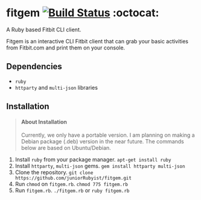 # fitgem [![Build Status](https://travis-ci.org/juniorRubyist/fitgem.svg?branch=master)](https://travis-ci.org/juniorRubyist/fitgem) :octocat:
A Ruby based Fitbit CLI client.

Fitgem is an interactive CLI Fitbit client that can grab your basic activities from Fitbit.com and print them on your console.

## Dependencies
* `ruby`
* `httparty` and `multi-json` libraries

## Installation
> #### About Installation
> Currently, we only have a portable version. I am planning on making a Debian package (.deb) version in the near future.
> The commands below are based on Ubuntu/Debian.

1. Install `ruby` from your package manager. `apt-get install ruby`
2. Install `httparty`, `multi-json` gems. `gem install httparty multi-json`
3. Clone the repository. `git clone https://github.com/juniorRubyist/fitgem.git`
4. Run `chmod` on `fitgem.rb`. `chmod 775 fitgem.rb`
5. Run `fitgem.rb`. `./fitgem.rb` or `ruby fitgem.rb`
